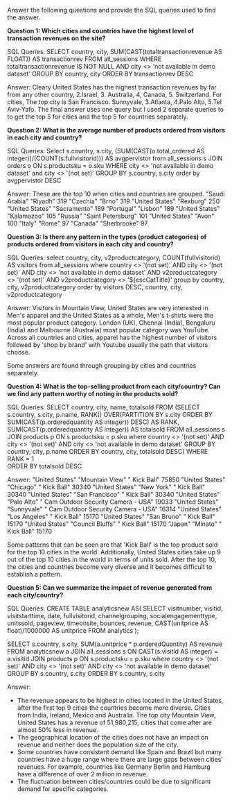 Answer the following questions and provide the SQL queries used to find the answer.

    
**Question 1: Which cities and countries have the highest level of transaction revenues on the site?**

SQL Queries:
SELECT country, city, SUM(CAST(totaltransactionrevenue AS FLOAT)) AS transactionrev
FROM all_sessions 
WHERE totaltransactionrevenue IS NOT NULL AND city <> 'not available in demo dataset'
GROUP BY country, city
ORDER BY transactionrev DESC

Answer: Cleary United States has the highest transaction revenues by far from any other country, 2.Israel, 3. Australia, 4, Canada, 5. Switzerland. For cities, The top  city is San Francisco. Sunnyvale, 3.Atlanta, 4.Palo Alto, 5.Tel Aviv-Yafo. The final answer uses one query but I used 2 separate  queries to to get the top 5 for cities and the top 5 for countries separately.


**Question 2: What is the average number of products ordered from visitors in each city and country?**

SQL Queries:
Select s.country, s.city, (SUM(CAST(o.total_ordered AS integer))/(COUNT(s.fullvisitorid))) AS avgpervistor 
from all_sessions s
JOIN orders o
ON s.productsku = o.sku
WHERE city <> 'not available in demo dataset' and city <> '(not set)'
GROUP BY s.country, s.city
order by avgpervistor DESC


Answer:
These are the top 10 when cities and countries are grouped.
"Saudi Arabia"	"Riyadh"	319
"Czechia"	"Brno"	319
"United States"	"Rexburg"	250
"United States"	"Sacramento"	189
"Portugal"	"Lisbon"	189
"United States"	"Kalamazoo"	105
"Russia"	"Saint Petersburg"	101
"United States"	"Avon"	100
"Italy"	"Rome"	97
"Canada"	"Sherbrooke"	97


**Question 3: Is there any pattern in the types (product categories) of products ordered from visitors in each city and country?**

SQL Queries:
select country, city, v2productcategory, COUNT(fullvisitorid) AS visitors
from all_sessions 
where country <> '(not set)' AND city <> '(not set)' AND city <> 'not available in demo dataset' 
		AND v2productcategory <> '(not set)' AND v2productcategory <> '${escCatTitle}'
group by  country, city, v2productcategory
order by visitors DESC, country, city, v2productcategory 

Answer:
Visitors in Mountain View, United States are very interested in Men's apparel and the United States as a whole, Men's t-shirts were the most popular product category. London (UK), Chennai (India), Bengaluru (India) and Melbourne (Australia) most popular category was YouTube. Across all countries and cities, apparel has the highest number of visitors followed by 'shop by brand' with Youtube usually the path that visitors choose. 

Some answers are found through grouping by cities and countries separately.

**Question 4: What is the top-selling product from each city/country? Can we find any pattern worthy of noting in the products sold?**


SQL Queries: 
SELECT country, city, name, totalsold
FROM	(SELECT s.country, s.city, p.name, 
			 RANK() OVER(PARTITION BY s.city ORDER BY SUM(CAST(p.orderedquantity AS integer)) DESC) AS RANK, SUM(CAST(p.orderedquantity AS integer)) AS totalsold
		FROM all_sessions s
		JOIN products p
			ON s.productsku = p.sku
		where country <> '(not set)' AND city <> '(not set)' AND city <> 'not available in demo dataset'
		GROUP BY country, city, p.name
		ORDER BY country, city, totalsold DESC)
WHERE RANK = 1  
ORDER BY totalsold DESC


Answer: 
"United States"	"Mountain View"	" Kick Ball"	75850
"United States"	"Chicago"	" Kick Ball"	30340
"United States"	"New York"	" Kick Ball"	30340
"United States"	"San Francisco"	" Kick Ball"	30340
"United States"	"Palo Alto"	" Cam Outdoor Security Camera - USA"	19033
"United States"	"Sunnyvale"	" Cam Outdoor Security Camera - USA"	16314
"United States"	"Los Angeles"	" Kick Ball"	15170
"United States"	"San Bruno"	" Kick Ball"	15170
"United States"	"Council Bluffs"	" Kick Ball"	15170
"Japan"	"Minato"	" Kick Ball"	15170

Some patterns that can be seen are that 'Kick Ball' is the top product sold for the top 10 cities in the world. Additionally, United States cities take up 9 out of the top 10 cities in the world in terms of units sold. After the top 10, the cities and countries become very diverse and it becomes difficult to establish a pattern. 


**Question 5: Can we summarize the impact of revenue generated from each city/country?**

SQL Queries: 
CREATE TABLE analyticsnew AS(
SELECT visitnumber, visitid, visitstarttime, date, fullvisitorid, channelgrouping, socialengagementtype, unitssold, pageview, timeonsite, bounces, revenue, CAST(unitprice AS float)/1000000 AS unitprice 
	FROM analytics 
);

SELECT s.country, s.city, SUM(a.unitprice * p.orderedQuantity) AS revenue 
FROM analyticsnew a
JOIN all_sessions s 
	ON CAST(s.visitid AS integer) = a.visitid
JOIN products p
	ON s.productsku = p.sku
where country <> '(not set)' AND city <> '(not set)' AND city <> 'not available in demo dataset'
GROUP BY s.country, s.city
ORDER BY s.country, s.city 



Answer:

- The revenue appears to be highest in cities located in the United States, after the first top 9 cities the countries become more diverse. Cities from India, Ireland, Mexico and Australia. The top city Mountain View, United States has a revenue of 51,980,215, cities that come after are almost 50% less in revenue. 
- The geographical location of the cities does not have an impact on revenue and neither does the population size of the city. 
- Some countries have consistent demand like Spain and Brazil but many countries have a huge range where there are large gaps between cities' revenues. For example, countries like Germany Berlin and Hamburg have a difference of over 2 million in revenue. 
- The fluctuation between cities/countries could be due to significant demand for specific categories.







